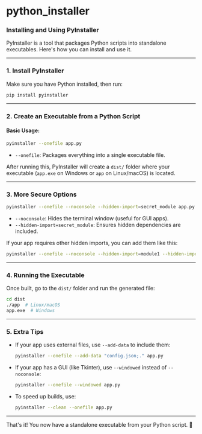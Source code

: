 # python_installer

### **Installing and Using PyInstaller**  

PyInstaller is a tool that packages Python scripts into standalone executables. Here's how you can install and use it.

---

### **1. Install PyInstaller**  
Make sure you have Python installed, then run:  
```sh
pip install pyinstaller
```

---

### **2. Create an Executable from a Python Script**  
#### **Basic Usage:**  
```sh
pyinstaller --onefile app.py
```
- `--onefile`: Packages everything into a single executable file.  

After running this, PyInstaller will create a `dist/` folder where your executable (`app.exe` on Windows or `app` on Linux/macOS) is located.

---

### **3. More Secure Options**  
```sh
pyinstaller --onefile --noconsole --hidden-import=secret_module app.py
```
- `--noconsole`: Hides the terminal window (useful for GUI apps).  
- `--hidden-import=secret_module`: Ensures hidden dependencies are included.  

If your app requires other hidden imports, you can add them like this:  
```sh
pyinstaller --onefile --noconsole --hidden-import=module1 --hidden-import=module2 app.py
```

---

### **4. Running the Executable**  
Once built, go to the `dist/` folder and run the generated file:  
```sh
cd dist
./app  # Linux/macOS
app.exe  # Windows
```

---

### **5. Extra Tips**  
- If your app uses external files, use `--add-data` to include them:  
  ```sh
  pyinstaller --onefile --add-data "config.json;." app.py
  ```
- If your app has a GUI (like Tkinter), use `--windowed` instead of `--noconsole`:  
  ```sh
  pyinstaller --onefile --windowed app.py
  ```
- To speed up builds, use:  
  ```sh
  pyinstaller --clean --onefile app.py
  ```

---

That's it! You now have a standalone executable from your Python script. 🚀
